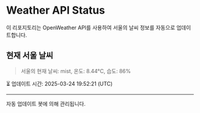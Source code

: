 
# Weather API Status

이 리포지토리는 OpenWeather API를 사용하여 서울의 날씨 정보를 자동으로 업데이트합니다.

## 현재 서울 날씨
> 서울의 현재 날씨: mist, 온도: 8.44°C, 습도: 86%

⏳ 업데이트 시간: 2025-03-24 19:52:21 (UTC)

---
자동 업데이트 봇에 의해 관리됩니다.
